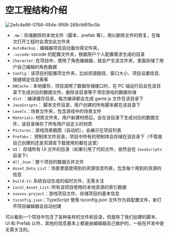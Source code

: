 # 空工程结构介绍

![2efc4e86-0766-494e-9f68-268cfd91bc5b](D:\教程图片缓存\2efc4e86-0766-494e-9f68-268cfd91bc5b.webp)

- `.mw`：存储删除的本地文件（脚本、prefab 等），用以删除文件的恢复，在每次打开工程时会清空此文件夹
- `AutoBackup`：编辑器项目自动备份得文件夹。
- `.vscode`: vscode 的配置文件夹，根据用户个人配置需求生成的目录
- `Character`: 在项目中，使用了角色编辑器，就会产生该文件夹，里面存储了用户自己编辑的角色数据
- `Config`：该项目的配置项文件夹，比如资源路径、窗口大小、项目设置信息、按键绑定信息等等
- `DBCache`：本地缓存，项目调用了数据存储接口时，在 PC 端运行后会在该目录下生成对应的数据文件。删除该目录等于清空游戏的数据存储
- `dist` ：编译缓存目录，每次编译都会生成 game.js 文件在该目录下
- `JavaScripts`：<Badge type="danger" text="重要" /> 脚本文件目录，用户创建的所有脚本都在该目录下
- `Levels`：场景文件夹，包含游戏中的场景文件
- `Materials`: 材质文件夹，用户新建材质后，会在该目录下生成对应的数据文件，该目录保存了所有用户自定义的材质
- `Pictures`：游戏场景截图（自动的），会展示在项目列表
- `Prefabs`：<Badge type="danger" text="重要" /> 预制体文件目录，项目中所有的预制体会存储在该目录下（不管是自己创建的还是资源库下载使用的都在这里）
- `UI`：<Badge type="danger" text="重要" /> 存储所有 UI 文件的目录（如果引用了代码文件，依然会在 `JavaScripts` 目录下）
- `All_Json`：整个项目的数据合并文件
- `Asset_Data_List`：场景里面使用到的资源信息列表，包含每个用到的资源的信息
- `build.ts`: 系统自动生成的临时文件，无需关注
- `Local_Asset_List`: 所有该项目使用的本地资源的索引数据
- `xxxxxx.project`：游戏项目文件，存储项目的基本信息
- `tsconfig.json`：TypeScript 使用 tsconfig.json 文件作为其配置文件，新打开项目编辑器会自动创建

可以看到一个项目中包含了各种各样的文件和目录，但是除了我们创建的脚本、UI 和 Prefab 以外，其他的信息基本上都是由编辑器自己维护的，一般在开发中是无需关注的。
